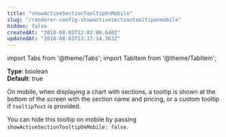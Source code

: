 ```yaml
---
title: "showActiveSectionTooltipOnMobile"
slug: "/renderer-config-showactivesectiontooltiponmobile"
hidden: false
createdAt: "2018-08-03T12:03:06.640Z"
updatedAt: "2018-08-03T13:17:14.363Z"
---
```


import Tabs from '@theme/Tabs';
import TabItem from '@theme/TabItem';

**Type**: boolean  
**Default**: true  

On mobile, when displaying a chart with sections, a tooltip is shown at the bottom of the screen with the section name and pricing, or a custom tooltip if `tooltipText` is provided.

You can hide this tooltip on mobile by passing `showActiveSectionTooltipOnMobile: false`.
